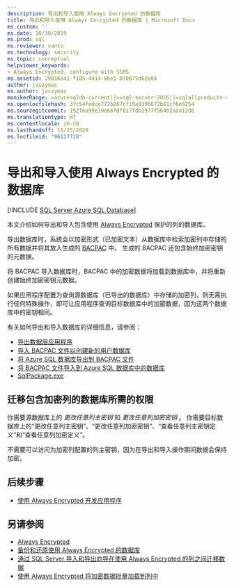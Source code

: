 ```yaml
---
description: 导出和导入使用 Always Encrypted 的数据库
title: 导出和导入使用 Always Encrypted 的数据库 | Microsoft Docs
ms.custom: ''
ms.date: 10/30/2019
ms.prod: sql
ms.reviewer: vanto
ms.technology: security
ms.topic: conceptual
helpviewer_keywords:
- Always Encrypted, configure with SSMS
ms.assetid: 29816a41-f105-4414-8be1-070675d62e84
author: jaszymas
ms.author: jaszymas
monikerRange: =azuresqldb-current||>=sql-server-2016||=sqlallproducts-allversions||>=sql-server-linux-2017||=azuresqldb-mi-current
ms.openlocfilehash: 3fc54fedce772b267cf19a9396672b61cf6e6254
ms.sourcegitcommit: 192f6a99e19e66f0f817fdb1977f564b2aaa133b
ms.translationtype: HT
ms.contentlocale: zh-CN
ms.lasthandoff: 11/25/2020
ms.locfileid: "96127728"
---
```

# <a name="export-and-import-databases-using-always-encrypted"></a>导出和导入使用 Always Encrypted 的数据库 
[!INCLUDE [SQL Server Azure SQL Database](../../../includes/applies-to-version/sql-asdb.md)]

本文介绍如何导出和导入包含使用 [Always Encrypted](../../../relational-databases/security/encryption/always-encrypted-database-engine.md) 保护的列的数据库。

导出数据库时，系统会以加密形式（已加密文本）从数据库中检索加密列中存储的所有数据并将其放入生成的 [BACPAC](../../data-tier-applications/data-tier-applications.md) 中。 生成的 BACPAC 还包含始终加密密钥的元数据。

将 BACPAC 导入数据库时，BACPAC 中的加密数据将加载到数据库中，并将重新创建始终加密密钥元数据。 

如果应用程序配置为查询源数据库（已导出的数据库）中存储的加密列，则无需执行任何特殊操作，即可让应用程序查询目标数据库中的加密数据，因为这两个数据库中的密钥相同。

有关如何导出和导入数据库的详细信息，请参阅：
- [导出数据层应用程序](../../data-tier-applications/export-a-data-tier-application.md)
- [导入 BACPAC 文件以创建新的用户数据库](../../data-tier-applications/import-a-bacpac-file-to-create-a-new-user-database.md)
- [将 Azure SQL 数据库导出到 BACPAC 文件](/azure/sql-database/sql-database-export)
- [将 BACPAC 文件导入到 Azure SQL 数据库中的数据库](/azure/sql-database/sql-database-import)
- [SqlPackage.exe](../../../tools/sqlpackage.md)

## <a name="permissions-for-migrating-databases-with-encrypted-columns"></a>迁移包含加密列的数据库所需的权限

你需要源数据库上的 *更改任意列主密钥* 和 *更改任意列加密密钥* 。 你需要目标数据库上的“更改任意列主密钥”、“更改任意列加密密钥”、“查看任意列主密钥定义”和“查看任意列加密定义”。

不需要可以访问为加密列配置的列主密钥，因为在导出和导入操作期间数据会保持加密。

## <a name="next-steps"></a>后续步骤
- [使用 Always Encrypted 开发应用程序](always-encrypted-client-development.md)

## <a name="see-also"></a>另请参阅
- [Always Encrypted](../../../relational-databases/security/encryption/always-encrypted-database-engine.md)
- [备份和还原使用 Always Encrypted 的数据库](always-encrypted-migrate-using-backup-restore.md)
- [通过 SQL Server 导入和导出向导在使用 Always Encrypted 的列之间迁移数据](always-encrypted-migrate-using-import-export-wizard.md)
- [使用 Always Encrypted 将加密数据批量加载到列中](migrate-sensitive-data-protected-by-always-encrypted.md)
